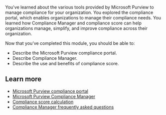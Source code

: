 
You've learned about the various tools provided by Microsoft Purview to manage compliance for your organization. You explored the compliance portal, which enables organizations to manage their compliance needs.  You learned how Compliance Manager and compliance score can help organizations manage, simplify, and improve compliance across their organization.

Now that you’ve completed this module, you should be able to:

- Describe the Microsoft Purview compliance portal.
- Describe Compliance Manager.
- Describe the use and benefits of compliance score.


## Learn more

- [Microsoft Purview compliance portal](/microsoft-365/compliance/microsoft-365-compliance-center)
- [Microsoft Purview Compliance Manager](/microsoft-365/compliance/compliance-score)
- [Compliance score calculation](/microsoft-365/compliance/compliance-score-calculation)
- [Compliance Manager frequently asked questions](/microsoft-365/compliance/compliance-score-faq)
